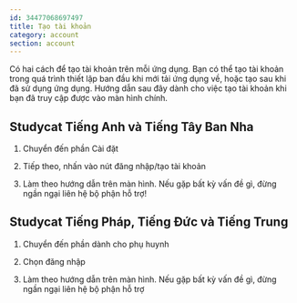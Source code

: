 ```yaml
---
id: 34477068697497
title: Tạo tài khoản  
category: account
section: account
---
```

Có hai cách để tạo tài khoản trên mỗi ứng dụng. Bạn có thể tạo tài khoản trong quá trình thiết lập ban đầu khi mới tải ứng dụng về, hoặc tạo sau khi đã sử dụng ứng dụng. Hướng dẫn sau đây dành cho việc tạo tài khoản khi bạn đã truy cập được vào màn hình chính.

## Studycat Tiếng Anh và Tiếng Tây Ban Nha

1. Chuyển đến phần Cài đặt

2. Tiếp theo, nhấn vào nút đăng nhập/tạo tài khoản

3. Làm theo hướng dẫn trên màn hình. Nếu gặp bất kỳ vấn đề gì, đừng ngần ngại liên hệ bộ phận hỗ trợ!

## Studycat Tiếng Pháp, Tiếng Đức và Tiếng Trung 

1. Chuyển đến phần dành cho phụ huynh

2. Chọn đăng nhập

3. Làm theo hướng dẫn trên màn hình. Nếu gặp bất kỳ vấn đề gì, đừng ngần ngại liên hệ bộ phận hỗ trợ

